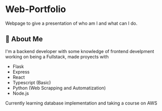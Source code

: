 # Web-Portfolio
Webpage to give a presentation of who am I and what can I do.


## 🚀 About Me
I'm a backend developer with some knowledge of frontend develpment working on being a Fullstack, made proyects with

- Flask 
- Express 
- React
- Typescript (Basic)
- Python (Web Scrapping and Automatization)
- Node.js

Currently learning database implementation and taking a course on AWS 